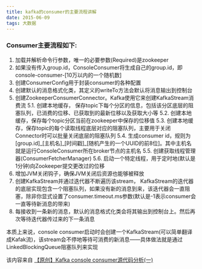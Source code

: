 ```yaml
---
title: kafka的consumer的主要流程讲解
date: 2015-06-09
tags: 大数据
---
```


### Consumer主要流程如下:

1. 加载并解析命令行参数，唯一的必要参数(Required)是zookeeper
2. 如果没有传入group.id，ConsoleConsumer将生成自己的group.id，即console-consumer-[10万以内的一个随机数]
3. 创建ConsumerConfig用于封装consumer的各种配置
4. 创建默认的消息格式化类，其定义的writeTo方法会默认将消息输出到控制台
5. 创建ZookeeperConsumerConnector。Kafka使用它来创建KafkaStream消费流
5.1. 创建本地缓存， 保存topic下每个分区的信息，包括该分区底层的阻塞队列，已消费的位移、已获取到的最新位移以及获取大小等
5.2. 创建本地缓存，保存每个topic分区当前在zookeeper中保存的位移值
5.3. 创建本地缓存，保存topic的每个读取线程底层对应的阻塞队列，主要用于关闭Connector时可以批量关闭底层的阻塞队列
5.4. 生成consumer id，规则为[group.id]\_[主机名]\_[时间戳]\_[随机产生的一个UUID的前8位]。其中主机名就是运行ConsoleConsumer所在broker节点的主机名
5.5. 创建获取线程管理器(ConsumerFetcherManager)
5.6. 启动一个特定线程，用于定时地(默认是1分钟)向Zookeeper提交更改过的位移
6. 增加JVM关闭钩子，确保JVM关闭后资源也能够被释放
7. 创建KafkaStream并通过迭代器不断遍历该stream， KafkaStream的迭代器的底层实现包含一个阻塞队列，如果没有新的消息到来，该迭代器会一直阻塞，除非你显式设置了consumer.timeout.ms参数(默认是-1表示consumer会一直等待新消息的带来)
8. 每接收到一条新的消息，默认的消息格式化类会将其输出到控制台上。然后再次等待迭代器传过来的下一条消息

本质上来说，console consumer启动时会创建一个KafkaStream(可以简单翻译成Kafak流)，该stream会不停地等待可消费的新消息——具体做法就是通过LinkedBlockingQueue阻塞队列来实现


该内容来自
[【原创】Kafka console consumer源代码分析(一)](http://www.cnblogs.com/huxi2b/p/4671925.html)
